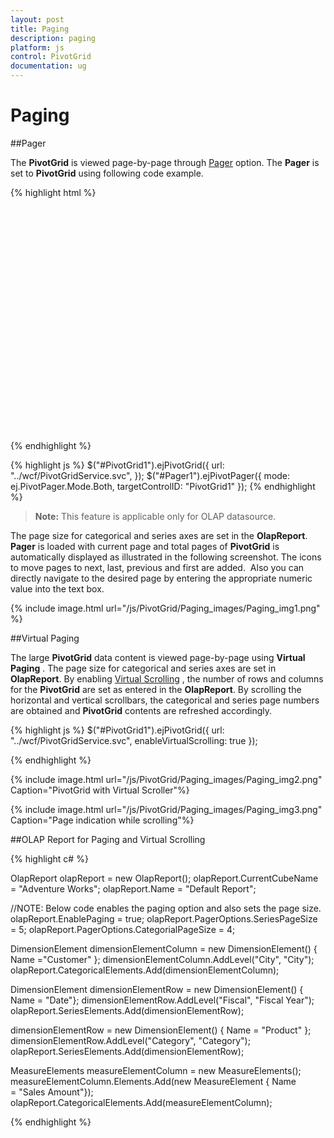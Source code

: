 ```yaml
---
layout: post
title: Paging
description: paging
platform: js
control: PivotGrid
documentation: ug
---
```


# Paging



##Pager

The **PivotGrid** is viewed page-by-page through [Pager](/js/api/ejPivotPager#modespan-classtype-signature-type-enumenumspan) option. The **Pager** is set to **PivotGrid** using following code example.

{% highlight html %}
<div id="PivotGrid1" style="height: 350px; width: 100%; overflow: auto">
</div>
<div id="Pager1" style="margin-top:10px; overflow: auto"></div>         

{% endhighlight %}

{% highlight js %}
$("#PivotGrid1").ejPivotGrid({
    url: "../wcf/PivotGridService.svc",
});
$("#Pager1").ejPivotPager({
    mode: ej.PivotPager.Mode.Both,
    targetControlID: "PivotGrid1"
});
{% endhighlight %}

> **Note:** This feature is applicable only for OLAP datasource.

The page size for categorical and series axes are set in the **OlapReport**. **Pager** is loaded with current page and total pages of **PivotGrid** is automatically displayed as illustrated in the following screenshot. The icons to move pages to next, last, previous and first are added.  Also you can directly navigate to the desired page by entering the appropriate numeric value into the text box.

{% include image.html url="/js/PivotGrid/Paging_images/Paging_img1.png" %}

##Virtual Paging

The large **PivotGrid** data content is viewed page-by-page using **Virtual Paging** . The page size for categorical and series axes are set in **OlapReport**. By enabling [Virtual Scrolling](/js/api/ejPivotGrid#enablevirtualscrollingspan-classtype-signature-type-booleanbooleanspan) , the number of rows and columns for the **PivotGrid** are set as entered in the **OlapReport**. By scrolling the horizontal and vertical scrollbars, the categorical and series page numbers are obtained and **PivotGrid** contents are refreshed accordingly.

{% highlight js %}
$("#PivotGrid1").ejPivotGrid({
    url: "../wcf/PivotGridService.svc",
    enableVirtualScrolling: true
});   

{% endhighlight %}

{% include image.html url="/js/PivotGrid/Paging_images/Paging_img2.png" Caption="PivotGrid with Virtual Scroller"%}

{% include image.html url="/js/PivotGrid/Paging_images/Paging_img3.png" Caption="Page indication while scrolling"%}

##OLAP Report for Paging and Virtual Scrolling

{% highlight c# %}

OlapReport olapReport = new OlapReport();
olapReport.CurrentCubeName = "Adventure Works";
olapReport.Name = "Default Report";

//NOTE: Below code enables the paging option and also sets the page size.
olapReport.EnablePaging = true;
olapReport.PagerOptions.SeriesPageSize = 5;
olapReport.PagerOptions.CategorialPageSize = 4;

DimensionElement dimensionElementColumn = new DimensionElement() { Name ="Customer" };
dimensionElementColumn.AddLevel("City", "City");
olapReport.CategoricalElements.Add(dimensionElementColumn);

DimensionElement dimensionElementRow = new DimensionElement() { Name = "Date"};
dimensionElementRow.AddLevel("Fiscal", "Fiscal Year");
olapReport.SeriesElements.Add(dimensionElementRow);

dimensionElementRow = new DimensionElement() { Name = "Product" };
dimensionElementRow.AddLevel("Category", "Category");
olapReport.SeriesElements.Add(dimensionElementRow);

MeasureElements measureElementColumn = new MeasureElements();
measureElementColumn.Elements.Add(new MeasureElement { Name = "Sales Amount"});
olapReport.CategoricalElements.Add(measureElementColumn);

{% endhighlight %}



